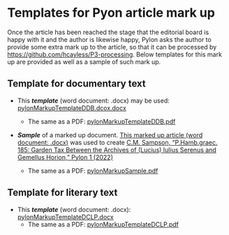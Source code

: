 # Templates for Pyon article mark up

Once the article has been reached the stage that the editorial board is happy with it and the author is likewise happy, Pylon asks the author to provide some extra mark up to the article, so that it can be processed by https://github.com/hcayless/P3-processing. Below templates for this mark up are provided as well as a sample of such mark up.

## Template for documentary text
- This ***template*** (word document: .docx) may be used: [pylonMarkupTemplateDDB.dcox.docx](https://github.com/jcowey/P3/files/9425954/pylonMarkupTemplateDDB.dcox.docx)

  - The same as a PDF: [pylonMarkupTemplateDDB.pdf](https://github.com/jcowey/P3/files/9425023/pylonMarkupTemplateDDB.pdf)

- ***Sample*** of a marked up document. [This marked up article (word document: .docx)](https://github.com/jcowey/P3/files/9425128/pylonMarkupSample.docx)
 was used to create [C.M. Sampson, “P.Hamb.graec. 185: Garden Tax Between the Archives of (Lucius) Iulius Serenus and Gemellus Horion,” Pylon 1 (2022)](https://journals.ub.uni-heidelberg.de/index.php/pylon/article/view/89345/84255) 
  - The same as a PDF: [pylonMarkupSample.pdf](https://github.com/jcowey/P3/files/9425132/pylonMarkupSample.pdf)


## Template for literary text
- This ***template*** (word document: .docx): [pylonMarkupTemplateDCLP.docx](https://github.com/jcowey/P3/files/9425207/pylonMarkupTemplateDCLP.docx)
  - The same as a PDF: [pylonMarkupTemplateDCLP.pdf](https://github.com/jcowey/P3/files/9425220/pylonMarkupTemplateDCLP.pdf)
